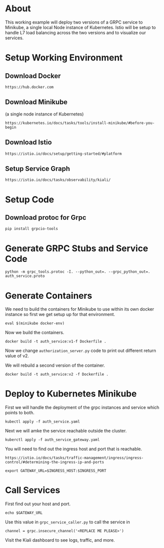 # About

This working example will deploy two versions of a GRPC service to Minikube, a single local Node instance of Kubernetes.
Istio will be setup to handle L7 load balancing across the two versions and to visualize our services.

# Setup Working Environment

## Download Docker

`https://hub.docker.com`

## Download Minikube
(a single node instance of Kubernetes)

`https://kubernetes.io/docs/tasks/tools/install-minikube/#before-you-begin`

## Download Istio

`https://istio.io/docs/setup/getting-started/#platform`

## Setup Service Graph

`https://istio.io/docs/tasks/observability/kiali/`

# Setup Code

## Download protoc for Grpc

`pip install grpcio-tools`

# Generate GRPC Stubs and Service Code

`python -m grpc_tools.protoc -I. --python_out=. --grpc_python_out=. auth_service.proto`

# Generate Containers

We need to build the containers for Minikube to use within its own
docker instance so first we get setup up for that environment.

`eval $(minikube docker-env)`

Now we build the containers.

`docker build -t auth_service:v1-f Dockerfile .`

Now we change `authorization_server.py` code to print out different return value of v2.

We will rebuild a second version of the container.

`docker build -t auth_service:v2 -f Dockerfile .`

# Deploy to Kubernetes Minikube

First we will handle the deployment of the grpc instances and service which points to both.

`kubectl apply -f auth_service.yaml`

Next we will amke the service reachable outside the cluster.

`kuberctl apply -f auth_service_gateway.yaml`

You will need to find out the ingress host and port that is reachable.

`https://istio.io/docs/tasks/traffic-management/ingress/ingress-control/#determining-the-ingress-ip-and-ports`

`export GATEWAY_URL=$INGRESS_HOST:$INGRESS_PORT`

# Call Services

First find out your host and port.

`echo $GATEWAY_URL`

Use this value in `grpc_service_caller.py` to call the service in

`channel = grpc.insecure_channel('<REPLACE ME PLEASE>')`

Visit the Kiali dashboard to see logs, traffic, and more.